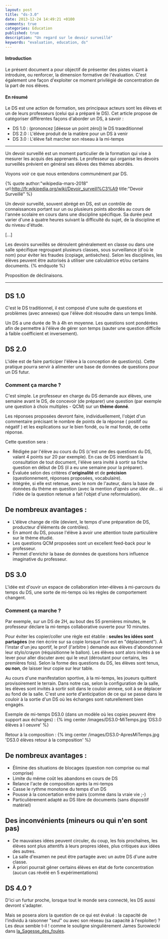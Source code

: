 ```yaml
---
layout: post
title: "ds-3.0"
date: 2013-12-24 14:49:21 +0100
comments: true
categories: Education
published: true
description: "Un regard sur le devoir surveillé"
keywords: "evaluation, education, ds"
---
```


#### Introduction
Le présent document a pour objectif de présenter des pistes visant à introduire, ou renforcer, la dimension formative de l'évaluation. C'est également une façon d'exploiter ce moment privilégié de concentration de la part de nos élèves.

#### En résumé
  Le DS est une action de formation, ses principaux acteurs sont les élèves et un de leurs professeurs (celui qui a préparé le DS).
  Cet article propose de catégoriser différentes façons d'aborder un DS, à savoir :

   *   DS 1.0 : (prononcez [déesse un point zéro]) le DS traœditionnel
   *   DS 2.0 : L'éléve produit de la matière pour un DS à venir
   *   DS 3.0 : L'élève fait marcher son réseau à la mi-temps
<!-- more -->
------

Un devoir surveillé est un moment particulier de la formation qui vise à mesurer les acquis des apprenants. Le professeur qui organise les devoirs surveillés prévient en général ses élèves des thèmes abordés.

Voyons voir ce que nous entendons communément par DS.

{% quote author:"wikipedia-mars-2018" url:http://fr.wikipedia.org/wiki/Devoir_surveill%C3%A9 title:"Devoir Surveillé" %}

Un devoir surveillé, souvent abrégé en DS, est un contrôle de connaissances portant sur un ou plusieurs points abordés au cours de l'année scolaire en cours dans une discipline spécifique. Sa durée peut varier d'une à quatre heures suivant la difficulté du sujet, de la discipline et du niveau d'étude.

[...]

Les devoirs surveillés se déroulent généralement en classe ou dans une salle spécifique regroupant plusieurs classes, sous surveillance (d'où le nom) pour éviter les fraudes (copiage, antisèches). Selon les disciplines, les élèves peuvent être autorisés à utiliser une calculatrice et/ou certains documents.
{% endquote %}


Proposition de déclinaisons.

---

DS 1.0
------

C'est le DS traditionnel, il est composé d'une suite de questions et problèmes (avec annexes) que l'élève doit résoudre dans un temps limité.

Un DS a une durée de 1h à 4h en moyenne. Les questions sont pondérées afin de permettre à l'élève de gérer son temps (sauter une question difficile à faible coéfficient et inversement).

DS 2.0
------

L'idée est de faire participer l'élève à la conception de question(s). Cette pratique pourra servir à alimenter une base de données de questions pour un DS futur.

### Comment ça marche ?

C'est simple. Le professeur en charge du DS demande aux élèves, une semaine avant le DS, de concevoir (de préparer) une question (par exemple une question à choix multiples - QCM) sur un **thème donné**.

Les réponses proposées devront faire, individuellement, l'objet d'un commentaire précisant le nombre de points de la réponse ( positif ou négatif ) et les explications sur le bien fondé, ou le mal fondé, de cette réponse.

Cette question sera :

   *  Rédigée par l'élève au cours du DS (c'est une des questions du DS, valant 4 points sur 20 par exemple). En cas de DS interdisant la consultation de tout document, l'élève sera invité à sortir sa fiche question en début de DS (il a eu une semaine pour la préparer).
   *  Évaluée selon des critères d'**originalité** et de **précision** (questionnement, réponses proposées, vocabulaire).
   *  Intégrée, si elle est retenue, avec le nom de l'auteur, dans la base de données du thème en question (avec la mention *d'après une idée de...* si l'idée de la question retenue a fait l'objet d'une reformulation).

## De nombreux avantages :
  *   L'élève change de rôle (devient, le temps d'une préparation de DS, producteur d'éléments de contrôles).
  *   En amont du DS, pousse l'élève à avoir une attention toute particulière sur le thème étudié.
  *   Les questions QCM proposées sont un excellent feed-back pour le professeur.
  *   Permet d'enrichir la base de données de questions hors influence imaginative du professeur.

DS 3.0
------

L'idée est d'ouvir un espace de collaboration inter-élèves à mi-parcours du temps du DS, une sorte de mi-temps où les règles de comportement changent.

### Comment ça marche ?

   Par exemple, sur un DS de 2H, au bout des 55 premières minutes, le professeur déclare la mi-temps collaborative ouverte pour 10 minutes.

   Pour éviter les copier/coller une règle est établie : **seules les idées sont partagées** (ne rien écrire sur sa copie lorsque l'on est en "déplacement"). À l'instar d'un jeu sportif, le prof (l'arbitre ) demande aux élèves d'abondonner leur stylo/crayon (réquisitionne le ballon). Les élèves sont alors invités à se lever pour aller discuter avec qui le veut (déroutant pour certains, les premières fois). Selon la forme des questions du DS, les élèves sont tenus, **ou non**, de laisser leur copie sur leur table.

   Au cours d'une manifestation sportive, à la mi-temps, les joueurs quittent provisoirement le terrain. Dans notre cas, selon la configuration de la salle, les élèves sont invités à sortir soit dans le couloir annexe, soit à se déplacer au fond de la salle. C'est une sorte d'anticipation de ce qui se passe dans le couloir à la sortie d'un DS où les échanges sont naturellement bien engagés.

   Exemple de mi-temps DS3.0 (dans un modèle où les copies peuvent être support aux échanges) :
   {% img center /images/DS3.0-MiTemps.jpg 'DS3.0 élèves à l oeuvre' %}

   Retour à la composition :
   {% img center /images/DS3.0-ApresMiTemps.jpg 'DS3.0 élèves retour à la composition' %}

##   De nombreux avantages :
   *   Élimine des situations de blocages (question non comprise ou mal comprise)
   *   Limite du même coût les abandons en cours de DS
   *   Relance l'acte de composition après la mi-temps
   *   Casse le rythme monotone du temps d'un DS
   *   Pousse à la concertation entre pairs (comme dans la vraie vie ;-)
   *   Particulièrement adapté au DS libre de documents (sans dispositif matériel)

##   Des inconvénients (mineurs ou qui n'en sont pas)
   *   De mauvaises idées peuvent circuler, du coup, les fois prochaînes, les élèves sont plus attentifs à leurs propres idées, plus critiques aux idées des autres.
   *   La salle d'examen ne peut être partagée avec un autre DS d'une autre classe.
   *   À priori pourrait gêner certains élèves en état de forte concentration (aucun cas révélé en 5 expérimentations)

DS 4.0 ?
------

D'ici un furtur proche, lorsque tout le monde sera connecté, les DS aussi devront s'adapter.

Mais se posera alors la question de ce qui est évalué : la capacité de l'individu à raisonner "seul" ou avec son réseau (sa capacité à l'exploiter) ? Les deux semble t-il ! comme le souligne singulièrement James Surowiecki dans [la_Sagesse_des_foules](http://fr.wikipedia.org/wiki/La_Sagesse_des_foules).
